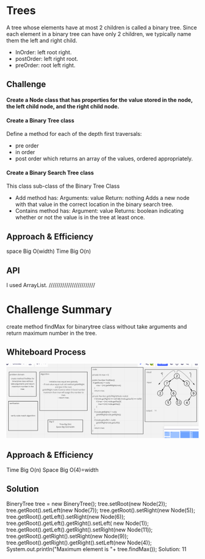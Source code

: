 # Trees
<!-- Short summary or background information -->
A tree whose elements have at most 2 children is called a binary tree. Since each element in a binary tree can have only 2 children,
we typically name them the left and right child.
- InOrder: left root right.
- postOrder: left right root.
- preOrder: root left right.

## Challenge
<!-- Description of the challenge -->
#### Create a Node class that has properties for the value stored in the node, the left child node, and the right child node.
#### Create a Binary Tree class
Define a method for each of the depth first traversals:
- pre order
- in order
- post order
  which returns an array of the values, ordered appropriately.
#### Create a Binary Search Tree class
This class sub-class of the Binary Tree Class
- Add method has:
  Arguments: value
  Return: nothing
  Adds a new node with that value in the correct location in the binary search tree.
- Contains method has:
  Argument: value
  Returns: boolean indicating whether or not the value is in the tree at least once.
## Approach & Efficiency
<!-- What approach did you take? Why? What is the Big O space/time for this approach? -->
space Big O(width)
Time  Big O(n)
## API
<!-- Description of each method publicly available in each of your trees -->
I used ArrayList.
////////////////////////
# Challenge Summary
<!-- Description of the challenge -->
create method findMax for binarytree class without take arguments and return maximum number in the tree.
## Whiteboard Process
<!-- Embedded whiteboard image -->
![](challeng16.PNG)
## Approach & Efficiency
<!-- What approach did you take? Why? What is the Big O space/time for this approach? -->
Time Big O(n)
Space Big O(4)=width
## Solution
<!-- Show how to run your code, and examples of it in action -->
BineryTree tree = new BineryTree();
tree.setRoot(new Node(2));
tree.getRoot().setLeft(new Node(7));
tree.getRoot().setRight(new Node(5));
tree.getRoot().getLeft().setRight(new Node(6));
tree.getRoot().getLeft().getRight().setLeft( new Node(1));
tree.getRoot().getLeft().getRight().setRight(new Node(11));
tree.getRoot().getRight().setRight(new Node(9));
tree.getRoot().getRight().getRight().setLeft(new Node(4));
System.out.println("Maximum element is "+ tree.findMax());
Solution: 11